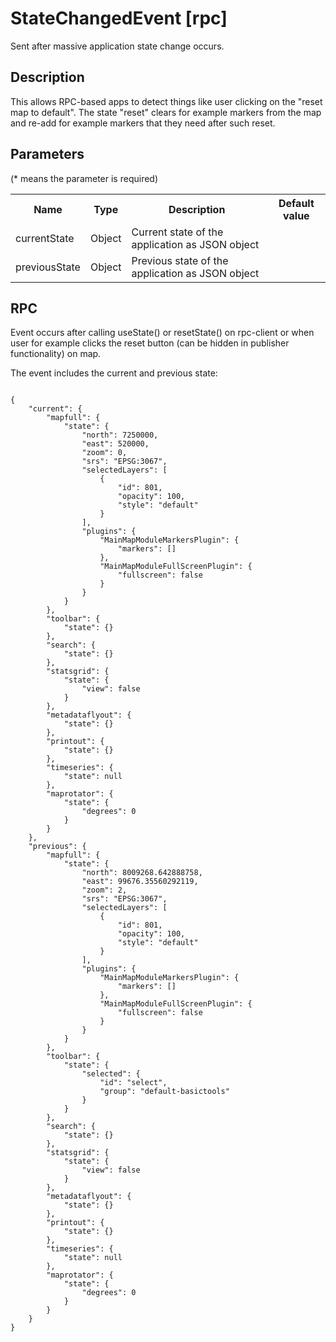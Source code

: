 # StateChangedEvent [rpc]

Sent after massive application state change occurs.

## Description

This allows RPC-based apps to detect things like user clicking on the "reset map to default". The state "reset" clears for example markers from the map and re-add for example markers that they need after such reset.

## Parameters

(* means the parameter is required)

<table class="table">
<tr>
  <th> Name</th><th> Type</th><th> Description</th><th> Default value</th>
</tr>
<tr>
  <td> currentState </td><td> Object</td><td> Current state of the application as JSON object</td><td> </td>
</tr>
<tr>
  <td> previousState </td><td> Object</td><td> Previous state of the application as JSON object </td><td> </td>
</tr>
</table>

## RPC

Event occurs after calling useState() or resetState() on rpc-client or when user for example clicks the reset button (can be hidden in publisher functionality) on map. 

The event includes the current and previous state:
<pre class="event-code-block">
<code>
{
    "current": {
        "mapfull": {
            "state": {
                "north": 7250000,
                "east": 520000,
                "zoom": 0,
                "srs": "EPSG:3067",
                "selectedLayers": [
                    {
                        "id": 801,
                        "opacity": 100,
                        "style": "default"
                    }
                ],
                "plugins": {
                    "MainMapModuleMarkersPlugin": {
                        "markers": []
                    },
                    "MainMapModuleFullScreenPlugin": {
                        "fullscreen": false
                    }
                }
            }
        },
        "toolbar": {
            "state": {}
        },
        "search": {
            "state": {}
        },
        "statsgrid": {
            "state": {
                "view": false
            }
        },
        "metadataflyout": {
            "state": {}
        },
        "printout": {
            "state": {}
        },
        "timeseries": {
            "state": null
        },
        "maprotator": {
            "state": {
                "degrees": 0
            }
        }
    },
    "previous": {
        "mapfull": {
            "state": {
                "north": 8009268.642888758,
                "east": 99676.35560292119,
                "zoom": 2,
                "srs": "EPSG:3067",
                "selectedLayers": [
                    {
                        "id": 801,
                        "opacity": 100,
                        "style": "default"
                    }
                ],
                "plugins": {
                    "MainMapModuleMarkersPlugin": {
                        "markers": []
                    },
                    "MainMapModuleFullScreenPlugin": {
                        "fullscreen": false
                    }
                }
            }
        },
        "toolbar": {
            "state": {
                "selected": {
                    "id": "select",
                    "group": "default-basictools"
                }
            }
        },
        "search": {
            "state": {}
        },
        "statsgrid": {
            "state": {
                "view": false
            }
        },
        "metadataflyout": {
            "state": {}
        },
        "printout": {
            "state": {}
        },
        "timeseries": {
            "state": null
        },
        "maprotator": {
            "state": {
                "degrees": 0
            }
        }
    }
}
</code>
</pre>

